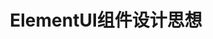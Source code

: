 ---
title: 'ElementUI组件设计思想'
categories:
- 前端
tags: 
- ElementUI UI框架
description: 记录下使用过程中，组件的结构，设计理念等
cover: https://blog-misaka1033.oss-cn-beijing.aliyuncs.com/blog/images/fe6a4bc576e27b241342ee3c8c1849bee9fc4b1b.jpg@518w_1e_1c.jpg 
---